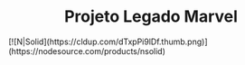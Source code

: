 <h1 align="center">Projeto Legado Marvel</h1>
[![N|Solid](https://cldup.com/dTxpPi9lDf.thumb.png)](https://nodesource.com/products/nsolid)

